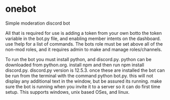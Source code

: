 # onebot
Simple moderation discord bot

All that is required for use is adding a token from your own botto the token variable in the bot.py file, and enabling member intents on the dashboard. 
use !help for a list of commands. The bots role must be set above all of the non-mod roles, and it requires admin to make and manage roles/channels.

To run the bot you must install python, and discord.py. python can be downloaded from python.org. install npm and then run npm install discord.py. discord.py version is 12.5.3. once these are installed the bot can be run from the terminal with the command python bot.py. this will not display any additional text in the window, but be assured its running. make sure the bot is running when you invite it to a server so it can do first time setup. This supports windows, unix based OSes, and linux.
